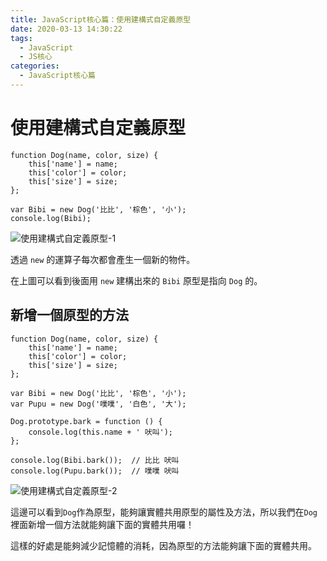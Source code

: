 ```yaml
---
title: JavaScript核心篇：使用建構式自定義原型
date: 2020-03-13 14:30:22
tags:
  - JavaScript
  - JS核心
categories: 
  - JavaScript核心篇
---
```



# 使用建構式自定義原型

```
function Dog(name, color, size) {
	this['name'] = name;
	this['color'] = color;
	this['size'] = size;
};

var Bibi = new Dog('比比', '棕色', '小');
console.log(Bibi);
```

![使用建構式自定義原型-1](https://firebasestorage.googleapis.com/v0/b/cheetoblog-8edf4.appspot.com/o/JS%EF%BC%9A%E6%A0%B8%E5%BF%83%E7%AF%87%2F%E4%BD%BF%E7%94%A8%E5%BB%BA%E6%A7%8B%E5%BC%8F%E8%87%AA%E5%AE%9A%E7%BE%A9%E5%8E%9F%E5%9E%8B-1.jpg?alt=media&token=62a17874-1da6-44db-a2d4-55330f108ba7)

透過 `new` 的運算子每次都會產生一個新的物件。

在上圖可以看到後面用 `new` 建構出來的 `Bibi` 原型是指向 `Dog` 的。


## 新增一個原型的方法

```
function Dog(name, color, size) {
	this['name'] = name;
	this['color'] = color;
	this['size'] = size;
};

var Bibi = new Dog('比比', '棕色', '小');
var Pupu = new Dog('噗噗', '白色', '大');

Dog.prototype.bark = function () {
	console.log(this.name + ' 吠叫');
};

console.log(Bibi.bark());  // 比比 吠叫
console.log(Pupu.bark());  // 噗噗 吠叫
```

![使用建構式自定義原型-2](https://firebasestorage.googleapis.com/v0/b/cheetoblog-8edf4.appspot.com/o/JS%EF%BC%9A%E6%A0%B8%E5%BF%83%E7%AF%87%2F%E4%BD%BF%E7%94%A8%E5%BB%BA%E6%A7%8B%E5%BC%8F%E8%87%AA%E5%AE%9A%E7%BE%A9%E5%8E%9F%E5%9E%8B-2.jpg?alt=media&token=c765fd31-7e56-4276-81c5-fa55d5ae8aa9)

這邊可以看到`Dog`作為原型，能夠讓實體共用原型的屬性及方法，所以我們在`Dog`裡面新增一個方法就能夠讓下面的實體共用囉！

這樣的好處是能夠減少記憶體的消耗，因為原型的方法能夠讓下面的實體共用。